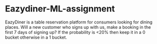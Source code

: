 # Eazydiner-ML-assignment
EazyDiner is a table reservation platform for consumers looking for dining places. Will a new customer who signs up with us, make a booking in the first 7 days of signing up? If the probability is &lt;20% then keep it in a 0 bucket otherwise in a 1 bucket.
